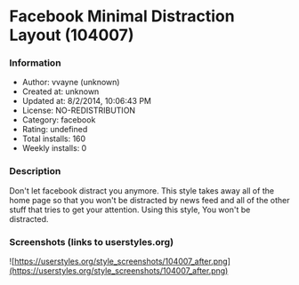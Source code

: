 # Facebook Minimal Distraction Layout (104007)

### Information
- Author: vvayne (unknown)
- Created at: unknown
- Updated at: 8/2/2014, 10:06:43 PM
- License: NO-REDISTRIBUTION
- Category: facebook
- Rating: undefined
- Total installs: 160
- Weekly installs: 0


### Description
Don't let facebook distract you anymore. This style takes away all of the home page so that you won't be distracted by news feed  and all of the other stuff that tries to get your attention. Using this style, You won't be distracted.


### Screenshots (links to userstyles.org)
![https://userstyles.org/style_screenshots/104007_after.png](https://userstyles.org/style_screenshots/104007_after.png)


